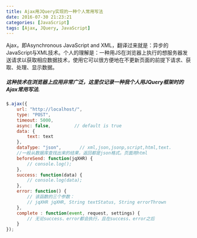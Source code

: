 ```yaml
---
title: Ajax用JQuery实现的一种个人常用写法
date: 2016-07-30 21:23:21
categories: [JavaScript]
tags: [Ajax, JQuery, JavaScript]
---
```

Ajax，即Asynchronous JavaScript and XML，翻译过来就是：异步的JavaScript与XML技术。个人的理解是：一种用JS在浏览器上执行的想服务器发送请求以获取相应数据技术，使用它可以很方便地在不更新页面的前提下请求、获取、处理、显示数据。
<!-- more -->
##### 这种技术在浏览器上应用非常广泛，这里仅记录一种我个人用JQuery框架时的Ajax常用写法.
``` JavaScript
$.ajax({
    url: "http://localhost/",
    type: "POST",
    timeout: 5000,
    async: false,         // default is true
    data: {
        text: text
    },
    dataType: "json",       // xml,json,jsonp,script,html,text.
    //一般从数据库查找出来的结果，返回都是json格式。页面用html
    beforeSend: function(jqXHR) {
        // console.log();
    },
    success: function(data) {
        // console.log(data);
    },
    error: function() {
        // 该函数的三个参数：
        // jqXHR jqXHR, String textStatus, String errorThrown
    },
    complete : function(event, request, settings) {
        // 无论success、error都会执行，且在success、error之后
    }
});
```